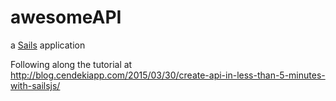 # awesomeAPI
a [Sails](http://sailsjs.org) application

Following along the tutorial at http://blog.cendekiapp.com/2015/03/30/create-api-in-less-than-5-minutes-with-sailsjs/
